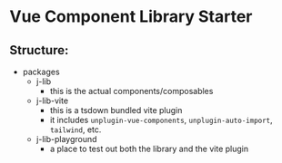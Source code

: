# Vue Component Library Starter

## Structure:

- packages
  - j-lib
    - this is the actual components/composables
  - j-lib-vite
    - this is a tsdown bundled vite plugin
    - it includes `unplugin-vue-components`, `unplugin-auto-import`, `tailwind`, etc.
  - j-lib-playground
    - a place to test out both the library and the vite plugin
